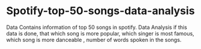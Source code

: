 # Spotify-top-50-songs-data-analysis
Data Contains information of top 50 songs in spotify. Data Analysis if this data is done, that which song is more popular, which singer is most famous, which song is more danceable , number of words spoken in the songs.
